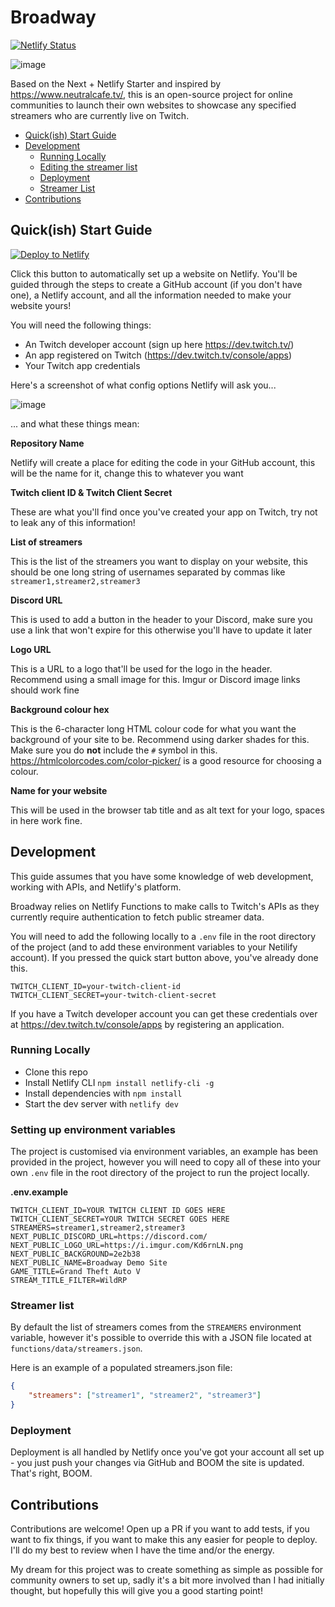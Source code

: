 # Broadway

[![Netlify Status](https://api.netlify.com/api/v1/badges/5b572a21-28e3-48ff-820a-8b95aafc2ba8/deploy-status)](https://app.netlify.com/sites/enchanting-blancmange-3bcee2/deploys)

![image](https://user-images.githubusercontent.com/88380778/193450723-968ea1f6-71bc-4abd-9883-be58cadba45b.png)

Based on the Next + Netlify Starter and inspired by https://www.neutralcafe.tv/, this is an open-source project for online communities to launch their own websites to showcase any specified streamers who are currently live on Twitch.

- [Quick(ish) Start Guide](#quick-ish--start-guide)
- [Development](#development)
  * [Running Locally](#running-locally)
  * [Editing the streamer list](#editing-the-streamer-list)
  * [Deployment](#deployment)
  * [Streamer List](#streamer-list)
- [Contributions](#contributions)

## Quick(ish) Start Guide

[![Deploy to Netlify](https://www.netlify.com/img/deploy/button.svg)](https://app.netlify.com/start/deploy?repository=https://github.com/dirty-fisherman/Broadway#NEXT_PUBLIC_LOGO_URL=https://i.imgur.com/Kd6rnLN.png&NEXT_PUBLIC_BACKGROUND=2e2b38&NEXT_PUBLIC_NAME=Broadway)

Click this button to automatically set up a website on Netlify. You'll be guided through the steps to create a GitHub account (if you don't have one), a Netlify account, and all the information needed to make your website yours!

You will need the following things:

- An Twitch developer account (sign up here https://dev.twitch.tv/)
- An app registered on Twitch (https://dev.twitch.tv/console/apps)
- Your Twitch app credentials

Here's a screenshot of what config options Netlify will ask you...

![image](https://user-images.githubusercontent.com/88380778/193448761-3167806d-6e58-4cb9-a49a-df0d04836350.png)

... and what these things mean:

**Repository Name**

Netlify will create a place for editing the code in your GitHub account, this will be the name for it, change this to whatever you want

**Twitch client ID & Twitch Client Secret**

These are what you'll find once you've created your app on Twitch, try not to leak any of this information!

**List of streamers**

This is the list of the streamers you want to display on your website, this should be one long string of usernames separated by commas like `streamer1,streamer2,streamer3`

**Discord URL**

This is used to add a button in the header to your Discord, make sure you use a link that won't expire for this otherwise you'll have to update it later

**Logo URL**

This is a URL to a logo that'll be used for the logo in the header. Recommend using a small image for this. Imgur or Discord image links should work fine

**Background colour hex**

This is the 6-character long HTML colour code for what you want the background of your site to be. Recommend using darker shades for this. Make sure you do **not** include the `#` symbol in this. https://htmlcolorcodes.com/color-picker/ is a good resource for choosing a colour.

**Name for your website**

This will be used in the browser tab title and as alt text for your logo, spaces in here work fine.

## Development

This guide assumes that you have some knowledge of web development, working with APIs, and Netlify's platform.

Broadway relies on Netlify Functions to make calls to Twitch's APIs as they currently require authentication to fetch public streamer data.

You will need to add the following locally to a `.env` file in the root directory of the project (and to add these environment variables to your Netilify account). If you pressed the quick start button above, you've already done this.

```env
TWITCH_CLIENT_ID=your-twitch-client-id
TWITCH_CLIENT_SECRET=your-twitch-client-secret
```

If you have a Twitch developer account you can get these credentials over at https://dev.twitch.tv/console/apps by registering an application.

### Running Locally

- Clone this repo
- Install Netlify CLI `npm install netlify-cli -g`
- Install dependencies with `npm install`
- Start the dev server with `netlify dev`

### Setting up environment variables

The project is customised via environment variables, an example has been provided in the project, however you will need to copy all of these into your own `.env` file in the root directory of the project to run the project locally.

**.env.example**
```
TWITCH_CLIENT_ID=YOUR TWITCH CLIENT ID GOES HERE
TWITCH_CLIENT_SECRET=YOUR TWITCH SECRET GOES HERE
STREAMERS=streamer1,streamer2,streamer3
NEXT_PUBLIC_DISCORD_URL=https://discord.com/
NEXT_PUBLIC_LOGO_URL=https://i.imgur.com/Kd6rnLN.png
NEXT_PUBLIC_BACKGROUND=2e2b38
NEXT_PUBLIC_NAME=Broadway Demo Site
GAME_TITLE=Grand Theft Auto V
STREAM_TITLE_FILTER=WildRP
```

### Streamer list

By default the list of streamers comes from the `STREAMERS` environment variable, however it's possible to override this with a JSON file located at `functions/data/streamers.json`.

Here is an example of a populated streamers.json file:

```json
{
	"streamers": ["streamer1", "streamer2", "streamer3"]
}
```

### Deployment

Deployment is all handled by Netlify once you've got your account all set up - you just push your changes via GitHub and BOOM the site is updated. That's right, BOOM.

## Contributions

Contributions are welcome! Open up a PR if you want to add tests, if you want to fix things, if you want to make this any easier for people to deploy. I'll do my best to review when I have the time and/or the energy.

My dream for this project was to create something as simple as possible for community owners to set up, sadly it's a bit more involved than I had initially thought, but hopefully this will give you a good starting point!
